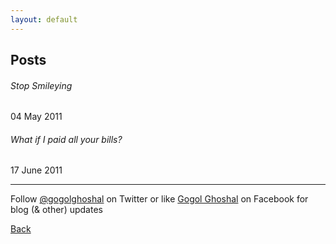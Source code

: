 ```yaml
---
layout: default
---
```


## Posts

###### [](#header-6)Stop Smileying
04 May 2011
###### What if I paid all your bills?
17 June 2011

* * *

Follow [@gogolghoshal](https://twitter.com/gogolghoshal) on Twitter or like [Gogol Ghoshal](https://www.facebook.com/GogolGhoshal) on Facebook for blog (& other) updates

[Back](./)
